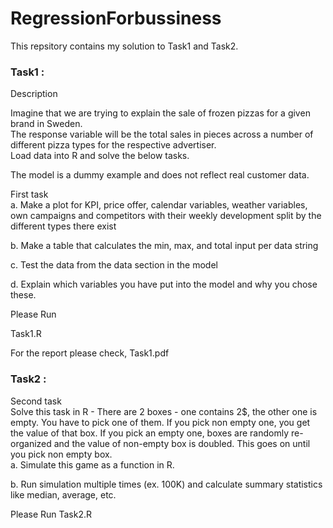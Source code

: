 # RegressionForbussiness

This repsitory contains my solution to Task1 and Task2.

### Task1 :
Description				
				
Imagine that we are trying to explain the sale of frozen pizzas for a given brand in Sweden.				
The response variable will be the total sales in pieces across a number of 				
different pizza types for the respective advertiser. 				
Load data into R and solve the below tasks.				
				
The model is a dummy example and does not reflect real customer data.				
				
First task				
a. Make a plot for KPI, price offer, calendar variables, weather variables, own campaigns and competitors with their weekly development split by the different types there exist

b. Make a table that calculates the min, max, and total input per data string	

c. Test the data from the data section in the model				

d. Explain which variables you have put into the model and why you chose these.

Please Run

Task1.R

For the report please check, Task1.pdf
### Task2 :

Second task				
Solve this task in R - There are 2 boxes - one contains 2$, the other one is empty. You have to pick one of them. If you pick non empty one, you get the value of that box. If you pick an empty one, boxes are randomly re-organized and the value of non-empty box is doubled. This goes on until you pick non empty box.				
a. Simulate this game as a function in R.

b. Run simulation multiple times (ex. 100K) and calculate summary statistics like median, average, etc.				
				
Please Run
Task2.R
